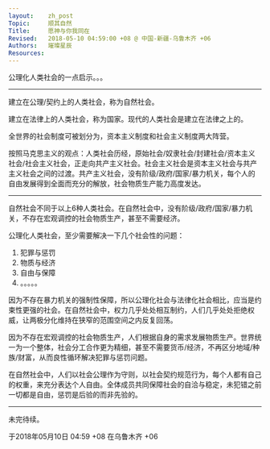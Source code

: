 ```yaml
---
layout:    zh_post
Topic:     顺其自然
Title:     愿神与你我同在
Revised:   2018-05-10 04:59:00 +08 @ 中国-新疆-乌鲁木齐 +06
Authors:   璀璨星辰
Resources:
---
```


公理化人类社会的一点启示。。。

-----

建立在公理/契约上的人类社会，称为自然社会。

建立在法律上的人类社会，称为国家。现代的人类社会是建立在法律之上的。

全世界的社会制度可被划分为，资本主义制度和社会主义制度两大阵营。

按照马克思主义的观点：人类社会历经，原始社会/奴隶社会/封建社会/资本主义社会/社会主义社会，正走向共产主义社会。社会主义社会是资本主义社会与共产主义社会之间的过渡。共产主义社会，没有阶级/政府/国家/暴力机关，每个人的自由发展得到全面而充分的解放，社会物质生产能力高度发达。

----

自然社会不同于以上6种人类社会。在自然社会中，没有阶级/政府/国家/暴力机关，不存在宏观调控的社会物质生产，甚至不需要经济。

公理化人类社会，至少需要解决一下几个社会性的问题：

1. 犯罪与惩罚
2. 物质与经济
3. 自由与保障
4. 。。。。。

因为不存在暴力机关的强制性保障，所以公理化社会与法律化社会相比，应当是约束性更强的社会。在自然社会中，权力几乎处处相互制约，人们几乎处处拒绝权威，让两极分化维持在狭窄的范围空间之内反复回荡。

因为不存在宏观调控的社会物质生产，人们根据自身的需求发展物质生产。世界统一为一个整体，社会分工合作更为精细，甚至不需要货币/经济，不再区分地域/种族/财富，从而良性循环解决犯罪与惩罚问题。

在自然社会中，人们以社会公理作为守则，以社会契约规范行为，每个人都有自己的权重，来充分表达个人自由。全体成员共同保障社会的自洽与稳定，未犯错之前一切都是自由，惩罚是后验的而非先验的。

-----------------------------------

未完待续。

于2018年05月10日 04:59 +08 在乌鲁木齐 +06